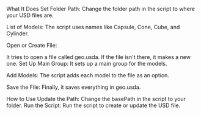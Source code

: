 What It Does
Set Folder Path: Change the folder path in the script to where your USD files are.

List of Models: The script uses names like Capsule, Cone, Cube, and Cylinder.

Open or Create File:

It tries to open a file called geo.usda.
If the file isn't there, it makes a new one.
Set Up Main Group: It sets up a main group for the models.

Add Models: The script adds each model to the file as an option.

Save the File: Finally, it saves everything in geo.usda.

How to Use
Update the Path: Change the basePath in the script to your folder.
Run the Script: Run the script to create or update the USD file.